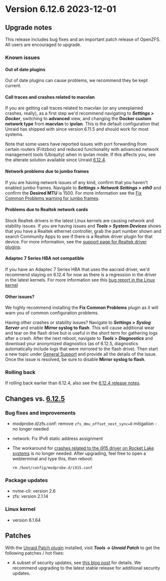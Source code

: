 # Version 6.12.6 2023-12-01

## Upgrade notes

This release includes bug fixes and an important patch release of OpenZFS. All users are encouraged to upgrade.

### Known issues

#### Out of date plugins

Out of date plugins can cause problems, we recommend they be kept current.

#### Call traces and crashes related to macvlan

If you are getting call traces related to macvlan (or any unexplained crashes, really), as a first step we'd recommend navigating to ***Settings > Docker***, switching to **advanced** view, and changing the **Docker custom network type** from **macvlan** to **ipvlan**. This is the default configuration that Unraid has shipped with since version 6.11.5 and should work for most systems.

Note that some users have reported issues with port forwarding from certain routers (Fritzbox) and reduced functionality with advanced network management tools (Ubiquity) when in ipvlan mode. If this affects you, see the alterate solution available since Unraid [6.12.4](6.12.4.md#fix-for-macvlan-call-traces).

#### Network problems due to jumbo frames

If you are having network issues of any kind, confirm that you haven't enabled jumbo frames. Navigate to ***Settings > Network Settings > eth0*** and confirm the **Desired MTU** is 1500. For more information see the [Fix Common Problems warning for jumbo frames](https://forums.unraid.net/topic/120220-fix-common-problems-more-information/page/2/#comment-1167702).

#### Problems due to Realtek network cards

Stock Realtek drivers in the latest Linux kernels are causing network and stability issues. If you are having issues and ***Tools > System Devices*** shows that you have a Realtek ethernet controller, grab the part number shown and search Community Apps to see if there is a Realtek driver plugin for that device. For more information, see the [support page for Realtek driver plugins](https://forums.unraid.net/topic/141349-plugin-realtek-r8125-r8168-and-r81526-drivers/).

#### Adaptec 7 Series HBA not compatible

If you have an Adaptec 7 Series HBA that uses the aacraid driver, we'd recommend staying on 6.12.4 for now as there is a regression in the driver in the latest kernels. For more information see this [bug report in the Linux kernel](https://bugzilla.kernel.org/show_bug.cgi?id=217599)

#### Other issues?

We highly recommend installing the **Fix Common Problems** plugin as it will warn you of common configuration problems.

Having other crashes or stability issues? Navigate to ***Settings > Syslog Server*** and enable **Mirror syslog to flash**. This will cause additional wear and tear on the flash drive but is useful in the short term for gathering logs after a crash.  After the next reboot, navigate to ***Tools > Diagnostics*** and download your anonymized diagnostics (as of 6.12.5, diagnostics automatically include logs that were mirrored to the flash drive). Then start a new topic under [General Support](https://forums.unraid.net/forum/55-general-support/) and provide all the details of the issue. Once the issue is resolved, be sure to disable **Mirror syslog to flash**.

### Rolling back

If rolling back earlier than 6.12.4, also see the [6.12.4 release notes](6.12.4.md#rolling-back).

## Changes vs. [6.12.5](6.12.5.md)

### Bug fixes and improvements

* modprobe.d/zfs.conf: remove `zfs_dmu_offset_next_sync=0` mitigation - no longer needed
* network: Fix IPv6 static address assignment
* The workaround for [crashes related to the i915 driver on Rocket Lake systems](6.12.0.md#crashes-related-to-i915-driver) is no longer needed.
After upgrading, feel free to open a webterminal and type this, then reboot:

  `rm /boot/config/modprobe.d/i915.conf`

### Package updates

* nvme-cli: version 2.6
* zfs: version 2.1.14

### Linux kernel

* version 6.1.64

## Patches

With the [Unraid Patch plugin](https://forums.unraid.net/topic/185560-unraid-patch-plugin/) installed, visit ***Tools → Unraid Patch*** to get the following patches / hot fixes:

- A subset of security updates, see [this blog post](https://unraid.net/blog/cvd) for details. We recommend upgrading to the latest stable release for additional security updates.
